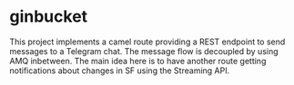 # ginbucket
This project implements a camel route providing a REST endpoint to send messages to a Telegram chat. The message flow is decoupled by using AMQ inbetween.
The main idea here is to have another route getting notifications about changes in SF using the Streaming API.
